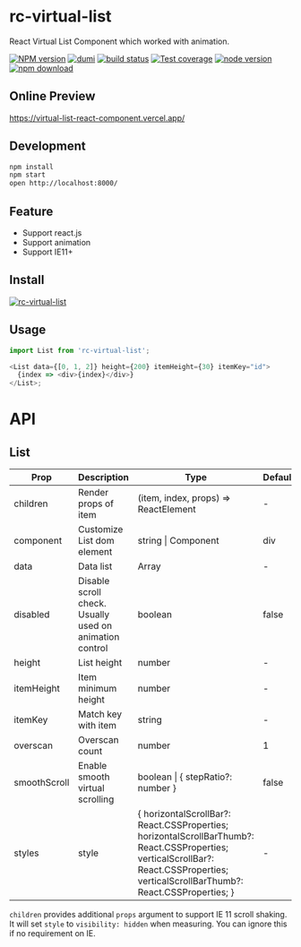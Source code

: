 # rc-virtual-list

React Virtual List Component which worked with animation.

[![NPM version][npm-image]][npm-url] [![dumi](https://img.shields.io/badge/docs%20by-dumi-blue?style=flat-square)](https://github.com/umijs/dumi) [![build status][github-actions-image]][github-actions-url] [![Test coverage][coveralls-image]][coveralls-url] [![node version][node-image]][node-url] [![npm download][download-image]][download-url]

[npm-image]: https://img.shields.io/npm/v/@alephpiece/rc-virtual-list.svg?style=flat-square
[npm-url]: https://www.npmjs.com/package/@alephpiece/rc-virtual-list
[github-actions-image]: https://github.com/alephpiece/virtual-list/workflows/test/badge.svg
[github-actions-url]: https://github.com/alephpiece/virtual-list/actions
[coveralls-image]: https://img.shields.io/codecov/c/github/alephpiece/virtual-list/master.svg?style=flat-square
[coveralls-url]: https://codecov.io/gh/alephpiece/virtual-list
[node-image]: https://img.shields.io/badge/node.js-%3E=_6.0-green.svg?style=flat-square
[node-url]: http://nodejs.org/download/
[download-image]: https://img.shields.io/npm/dm/@alephpiece/rc-virtual-list.svg?style=flat-square
[download-url]: https://www.npmjs.com/package/@alephpiece/rc-virtual-list

## Online Preview

https://virtual-list-react-component.vercel.app/

## Development

```bash
npm install
npm start
open http://localhost:8000/
```

## Feature

- Support react.js
- Support animation
- Support IE11+

## Install

[![rc-virtual-list](https://nodei.co/npm/@alephpiece/rc-virtual-list.png)](https://www.npmjs.com/package/@alephpiece/rc-virtual-list)

## Usage

```js
import List from 'rc-virtual-list';

<List data={[0, 1, 2]} height={200} itemHeight={30} itemKey="id">
  {index => <div>{index}</div>}
</List>;
```

# API

## List

| Prop       | Description                                             | Type                                                                                                                                                                                  | Default |
| ---------- | ------------------------------------------------------- | ------------------------------------------------------------------------------------------------------------------------------------------------------------------------------------- | ------- |
| children   | Render props of item                                    | (item, index, props) => ReactElement                                                                                                                                                  | -       |
| component  | Customize List dom element                              | string \| Component                                                                                                                                                                   | div     |
| data       | Data list                                               | Array                                                                                                                                                                                 | -       |
| disabled   | Disable scroll check. Usually used on animation control | boolean                                                                                                                                                                               | false   |
| height     | List height                                             | number                                                                                                                                                                                | -       |
| itemHeight | Item minimum height                                     | number                                                                                                                                                                                | -       |
| itemKey    | Match key with item                                     | string                                                                                                                                                                                | -       |
| overscan   | Overscan count                                          | number                                                                                                                                                                                | 1       |
| smoothScroll | Enable smooth virtual scrolling                       | boolean \| { stepRatio?: number }                                                                                                                                                      | false   |
| styles     | style                                                   | { horizontalScrollBar?: React.CSSProperties; horizontalScrollBarThumb?: React.CSSProperties; verticalScrollBar?: React.CSSProperties; verticalScrollBarThumb?: React.CSSProperties; } | -       |

`children` provides additional `props` argument to support IE 11 scroll shaking.
It will set `style` to `visibility: hidden` when measuring. You can ignore this if no requirement on IE.
